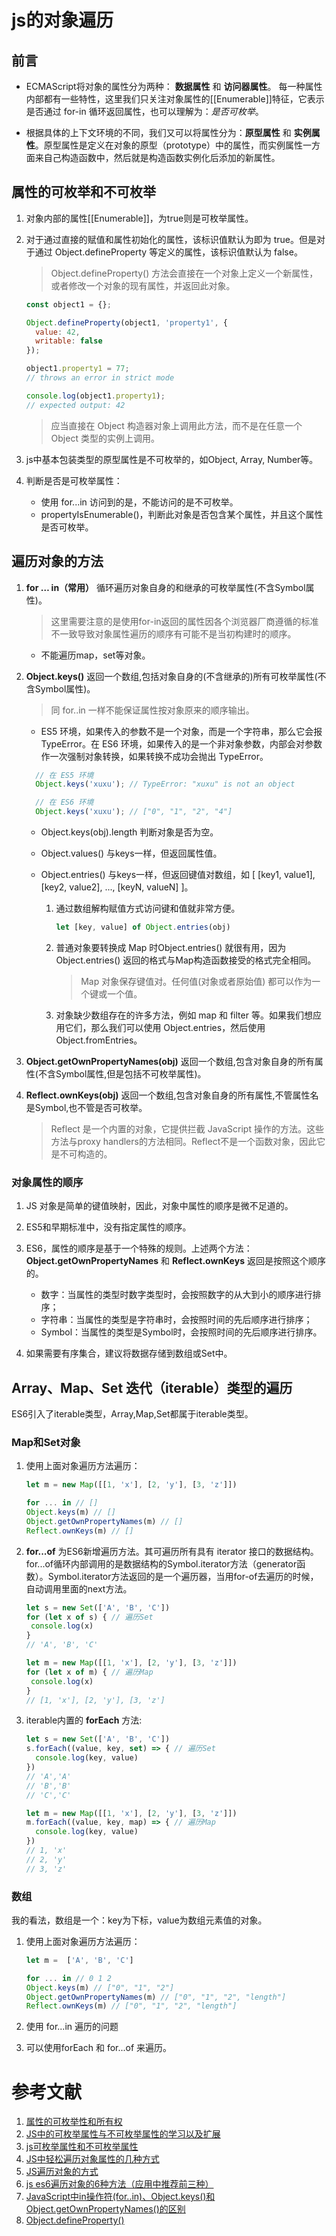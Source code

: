 # js的对象遍历

## 前言
-   ECMAScript将对象的属性分为两种： __数据属性__ 和 __访问器属性__。
每一种属性内部都有一些特性，这里我们只关注对象属性的[[Enumerable]]特征，它表示是否通过 for-in 循环返回属性，也可以理解为：_是否可枚举_。

-   根据具体的上下文环境的不同，我们又可以将属性分为：__原型属性__ 和 __实例属性__。原型属性是定义在对象的原型（prototype）中的属性，而实例属性一方面来自己构造函数中，然后就是构造函数实例化后添加的新属性。

## 属性的可枚举和不可枚举

1. 对象内部的属性[[Enumerable]]，为true则是可枚举属性。

2. 对于通过直接的赋值和属性初始化的属性，该标识值默认为即为 true。但是对于通过 Object.defineProperty 等定义的属性，该标识值默认为 false。
   >Object.defineProperty() 方法会直接在一个对象上定义一个新属性，或者修改一个对象的现有属性，并返回此对象。
   
   ```js
   const object1 = {};
   
   Object.defineProperty(object1, 'property1', {
     value: 42,
     writable: false
   });
   
   object1.property1 = 77;
   // throws an error in strict mode
   
   console.log(object1.property1);
   // expected output: 42

   ```
   
   >应当直接在 Object 构造器对象上调用此方法，而不是在任意一个 Object 类型的实例上调用。

3. js中基本包装类型的原型属性是不可枚举的，如Object, Array, Number等。

4. 判断是否是可枚举属性：
   -   使用 for...in 访问到的是，不能访问的是不可枚举。
   -   propertyIsEnumerable()，判断此对象是否包含某个属性，并且这个属性是否可枚举。

## 遍历对象的方法

1. __for … in（常用）__ 循环遍历对象自身的和继承的可枚举属性(不含Symbol属性)。
    
    > 这里需要注意的是使用for-in返回的属性因各个浏览器厂商遵循的标准不一致导致对象属性遍历的顺序有可能不是当初构建时的顺序。

   -   不能遍历map，set等对象。
   
2. __Object.keys()__ 返回一个数组,包括对象自身的(不含继承的)所有可枚举属性(不含Symbol属性)。

   > 同 for..in 一样不能保证属性按对象原来的顺序输出。

   -   ES5 环境，如果传入的参数不是一个对象，而是一个字符串，那么它会报 TypeError。在 ES6 环境，如果传入的是一个非对象参数，内部会对参数作一次强制对象转换，如果转换不成功会抛出 TypeError。

    ```js
      // 在 ES5 环境
      Object.keys('xuxu'); // TypeError: "xuxu" is not an object

      // 在 ES6 环境
      Object.keys('xuxu'); // ["0", "1", "2", "4"]
    ```

   -   Object.keys(obj).length 判断对象是否为空。

   -   Object.values() 与keys一样，但返回属性值。

   -   Object.entries() 与keys一样，但返回键值对数组，如 [ [key1, value1], [key2, value2], ..., [keyN, valueN] ]。

       1. 通过数组解构赋值方式访问键和值就非常方便。

          ```js
          let [key, value] of Object.entries(obj)
          ```

       2. 普通对象要转换成 Map 时Object.entries() 就很有用，因为Object.entries() 返回的格式与Map构造函数接受的格式完全相同。

          > Map 对象保存键值对。任何值(对象或者原始值) 都可以作为一个键或一个值。

       3. 对象缺少数组存在的许多方法，例如 map 和 filter 等。如果我们想应用它们，那么我们可以使用 Object.entries，然后使用 Object.fromEntries。
 
3. __Object.getOwnPropertyNames(obj)__ 返回一个数组,包含对象自身的所有属性(不含Symbol属性,但是包括不可枚举属性)。

4. __Reflect.ownKeys(obj)__  返回一个数组,包含对象自身的所有属性,不管属性名是Symbol,也不管是否可枚举。

   >Reflect 是一个内置的对象，它提供拦截 JavaScript 操作的方法。这些方法与proxy handlers的方法相同。Reflect不是一个函数对象，因此它是不可构造的。


### 对象属性的顺序

1. JS 对象是简单的键值映射，因此，对象中属性的顺序是微不足道的。

2. ES5和早期标准中，没有指定属性的顺序。

3. ES6，属性的顺序是基于一个特殊的规则。上述两个方法：__Object.getOwnPropertyNames__ 和 __Reflect.ownKeys__ 返回是按照这个顺序的。

   -   数字：当属性的类型时数字类型时，会按照数字的从大到小的顺序进行排序；
   -   字符串：当属性的类型是字符串时，会按照时间的先后顺序进行排序；
   -   Symbol：当属性的类型是Symbol时，会按照时间的先后顺序进行排序。

4. 如果需要有序集合，建议将数据存储到数组或Set中。

## Array、Map、Set 迭代（iterable）类型的遍历

ES6引入了iterable类型，Array,Map,Set都属于iterable类型。

### Map和Set对象

1. 使用上面对象遍历方法遍历：

    ```js
    let m = new Map([[1, 'x'], [2, 'y'], [3, 'z']])

    for ... in // []
    Object.keys(m) // []
    Object.getOwnPropertyNames(m) // []
    Reflect.ownKeys(m) // []

    ```

2. __for...of__ 为ES6新增遍历方法。其可遍历所有具有 iterator 接口的数据结构。for...of循环内部调用的是数据结构的Symbol.iterator方法（generator函数）。Symbol.iterator方法返回的是一个遍历器，当用for-of去遍历的时候，自动调用里面的next方法。

   ```js
   let s = new Set(['A', 'B', 'C'])
   for (let x of s) { // 遍历Set
    console.log(x)
   }
   // 'A', 'B', 'C'

   let m = new Map([[1, 'x'], [2, 'y'], [3, 'z']])
   for (let x of m) { // 遍历Map
    console.log(x)
   }
   // [1, 'x'], [2, 'y'], [3, 'z']
   ```

3. iterable内置的 __forEach__ 方法:

   ```js
   let s = new Set(['A', 'B', 'C'])
   s.forEach((value, key, set) => { // 遍历Set
     console.log(key, value)
   })
   // 'A','A'
   // 'B','B'
   // 'C','C'

   let m = new Map([[1, 'x'], [2, 'y'], [3, 'z']])
   m.forEach((value, key, map) => { // 遍历Map
     console.log(key, value)
   })
   // 1, 'x'
   // 2, 'y'
   // 3, 'z'
   ```

### 数组

我的看法，数组是一个：key为下标，value为数组元素值的对象。

1. 使用上面对象遍历方法遍历：

    ```js
    let m =  ['A', 'B', 'C']

    for ... in // 0 1 2
    Object.keys(m) // ["0", "1", "2"]
    Object.getOwnPropertyNames(m) // ["0", "1", "2", "length"]
    Reflect.ownKeys(m) // ["0", "1", "2", "length"]

    ```
2. 使用 for...in 遍历的问题

3. 可以使用forEach 和 for...of 来遍历。


# 参考文献
1. [属性的可枚举性和所有权](https://developer.mozilla.org/zh-CN/docs/Web/JavaScript/Enumerability_and_ownership_of_properties)
2. [JS中的可枚举属性与不可枚举属性的学习以及扩展](https://juejin.cn/post/6847902218662871047)
3. [js可枚举属性和不可枚举属性](https://zhuanlan.zhihu.com/p/47291013)
4. [JS中轻松遍历对象属性的几种方式](https://juejin.cn/post/6844903906946842632)
5. [JS遍历对象的方式](https://juejin.cn/post/6844903731692077070)
6. [js es6遍历对象的6种方法（应用中推荐前三种）](https://www.cnblogs.com/yuer20180726/p/11377897.html)
7. [JavaScript中in操作符(for..in)、Object.keys()和Object.getOwnPropertyNames()的区别](https://www.cnblogs.com/wujie520303/p/4931384.html)
8. [Object.defineProperty()](https://developer.mozilla.org/zh-CN/docs/Web/JavaScript/Reference/Global_Objects/Object/defineProperty)

